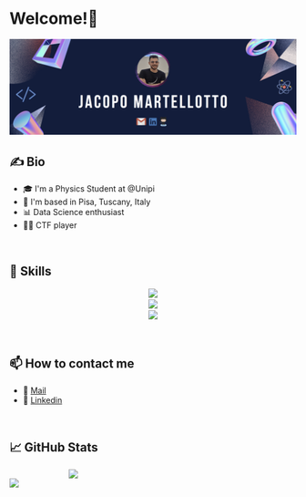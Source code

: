 # Welcome!👋

![Jacopo Martellotto Banner](./banner.png)

## ✍️ Bio
- 🎓 I'm a Physics Student at @Unipi
- 📌 I'm based in Pisa, Tuscany, Italy
- 📊 Data Science enthusiast               
- 👨‍💻 CTF player

<br>

## 🎯 Skills
<p align="center">
  <a>
      <img src="https://skillicons.dev/icons?i=py,cpp,c,fortran,latex,md,tensorflow,linux,arduino,docker,mysql,html,css,ps"/> 
    <br>
      <img src="https://skillicons.dev/icons?i=docker,mysql,html,css,ps"/> 
    <br>
      <img src="https://skillicons.dev/icons?i=vscode,emacs,visualstudio"/>
  </a>
</p>
<br>

## 📫 How to contact me
- 📧 [Mail](mailto:j.martellotto@studenti.unipi.it) 
- 💼 [Linkedin](https://www.linkedin.com/in/jacopo-martellotto-baa89a258/)
<br>

## 📈 GitHub Stats 
<a>
  <img align="right" src="https://github-readme-stats.vercel.app/api/top-langs/?username=jacopomartellotto&bg_color=30,904e95,fa3e3e&title_color=fff&text_color=fff" width="400"/>
</a>

<a>
  <img align="left" src="https://github-readme-stats.vercel.app/api?username=jacopomartellotto&bg_color=30,904e95,fa3e3e&title_color=fff&text_color=fff" width="400"/>
</a>

